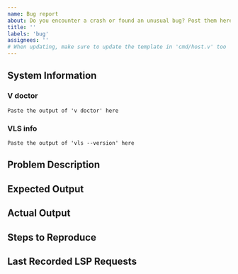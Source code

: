 ```yaml
---
name: Bug report
about: Do you encounter a crash or found an unusual bug? Post them here.
title: ''
labels: 'bug'
assignees: ''
# When updating, make sure to update the template in 'cmd/host.v' too
---
```

<!-- If you have a report file, copy and replace the entire contents of the file here. -->
## System Information
### V doctor
```
Paste the output of 'v doctor' here
```

### VLS info
```
Paste the output of 'vls --version' here
```

## Problem Description
<!-- Add your description. What did you do? What file did you open? -->
<!-- Images, videos, of the demo can be put here -->

## Expected Output
<!-- What is the expected output/behavior when executing an action? -->

## Actual Output
<!-- What is the actual output displayed in the console/editor? -->

## Steps to Reproduce
<!-- List the steps in order to reproduce the problem -->

## Last Recorded LSP Requests
<!-- If you have a copy vls.log, you can drag them here. -->
